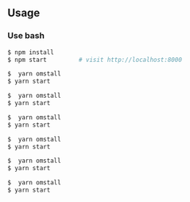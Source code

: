 
## Usage

### Use bash

```bash
$ npm install
$ npm start         # visit http://localhost:8000

```



```bash
$  yarn omstall
$ yarn start
```

```bash
$  yarn omstall
$ yarn start
```

```bash
$  yarn omstall
$ yarn start
```

```bash
$  yarn omstall
$ yarn start
```

```bash
$  yarn omstall
$ yarn start
```

```bash
$  yarn omstall
$ yarn start
```
